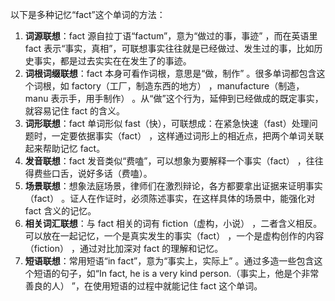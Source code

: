 以下是多种记忆“fact”这个单词的方法：
1. **词源联想**：fact 源自拉丁语“factum”，意为“做过的事，事迹” ，而在英语里 fact 表示“事实，真相”，可联想事实往往就是已经做过、发生过的事，比如历史事实，都是过去实实在在发生了的事迹。
2. **词根词缀联想**：fact 本身可看作词根，意思是“做，制作” 。很多单词都包含这个词根，如 factory（工厂，制造东西的地方） ，manufacture（制造，manu 表示手，用手制作） 。从“做”这个行为，延伸到已经做成的既定事实，就容易记住 fact 的含义。
3. **词形联想**：fact 单词形似 fast（快），可联想成：在紧急快速（fast）处理问题时，一定要依据事实（fact） ，这样通过词形上的相近点，把两个单词关联起来帮助记忆 fact。
4. **发音联想**：fact 发音类似“费嗑”，可以想象为要解释一个事实（fact） ，往往得费些口舌，说好多话（费嗑）。
5. **场景联想**：想象法庭场景，律师们在激烈辩论，各方都要拿出证据来证明事实（fact） 。证人在作证时，必须陈述事实，在这样具体的场景中，能强化对 fact 含义的记忆。
6. **相关词汇联想**：与 fact 相关的词有 fiction（虚构，小说） ，二者含义相反。可以放在一起记忆，一个是真实发生的事实（fact） ，一个是虚构创作的内容（fiction） ，通过对比加深对 fact 的理解和记忆。
7. **短语联想**：常用短语“in fact”，意为“事实上，实际上” 。通过多造一些包含这个短语的句子，如“In fact, he is a very kind person.（事实上，他是个非常善良的人） ”，在使用短语的过程中就能记住 fact 这个单词。 